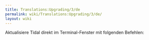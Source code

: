 ```yaml
---
title: Translations:Upgrading/3/de
permalink: wiki/Translations:Upgrading/3/de/
layout: wiki
---
```


Aktualisiere Tidal direkt im Terminal-Fenster mit folgenden Befehlen:
